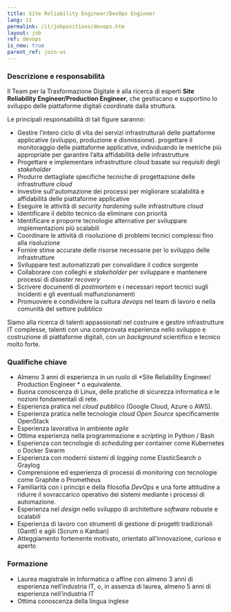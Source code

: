 ```yaml
---
title: Site Reliability Engineer/DevOps Engineer
lang: it
permalink: /it/jobpositions/devops.htm
layout: job
ref: devops
is_new: true
parent_ref: join-us
---
```


### Descrizione e responsabilità
Il Team per la Trasformazione Digitale è alla ricerca di esperti **Site Reliability Engineer/Production Engineer**, che gestiscano e supportino lo sviluppo delle piattaforme digitali coordinate dalla struttura. 

Le principali responsabilità di tali figure saranno:
- Gestire l’intero ciclo di vita dei servizi infrastrutturali delle piattaforme applicative (sviluppo, produzione e dismissione).
progettare il monitoraggio delle piattaforme applicative,  individuando le metriche più appropriate per garantire l’alta affidabilità delle infrastrutture
- Progettare e implementare infrastrutture cloud basate sui requisiti degli *stakeholder*
- Produrre dettagliate specifiche tecniche di progettazione delle infrastrutture *cloud*
- Investire sull'automazione dei processi per migliorare scalabilità e affidabilità delle piattaforme applicative
- Eseguire le attività di *security hardening* sulle infrastrutture *cloud*
- Identificare il debito tecnico da eliminare con priorità
- Identificare e proporre tecnologie alternative per sviluppare implementazioni più scalabili
- Coordinare le attività di risoluzione di problemi tecnici complessi fino alla risoluzione
- Fornire stime accurate delle risorse necessarie per lo sviluppo delle infrastrutture
- Sviluppare test automatizzati per convalidare il codice sorgente
- Collaborare con colleghi e *stakeholder* per sviluppare e mantenere processi di *disaster recovery*
- Scrivere documenti di *postmortem* e i necessari report tecnici sugli incidenti e gli eventuali malfunzionamenti
- Promuovere e condividere la cultura *devops* nel team di lavoro e nella comunità del settore pubblico

Siamo alla ricerca di talenti appassionati nel costruire e gestire infrastrutture IT complesse, talenti con una comprovata esperienza nello sviluppo e costruzione di piattaforme digitali, con un *background* scientifico e tecnico molto forte.

### Qualifiche chiave
- Almeno 3 anni di esperienza in un ruolo di *Site Reliability Engineer/ Production Engineer * o equivalente.
- Buona conoscenza di Linux, delle pratiche di sicurezza informatica e le nozioni fondamentali di rete.
- Esperienza pratica nel *cloud* pubblico (Google Cloud, Azure o AWS).
- Esperienza pratica nelle tecnologie *cloud Open Source* specificamente OpenStack
- Esperienza lavorativa in ambiente *agile*
- Ottima esperienza nella programmazione e *scripting* in Python / Bash
- Esperienza con tecnologie di *scheduling* per container come Kubernetes o Docker Swarm
- Esperienza con moderni sistemi di *logging* come ElasticSearch o Graylog
- Comprensione ed esperienza  di processi di *monitoring* con tecnologie come Graphite o Prometheus
- Familiarità con i principi e della filosofia *DevOps* e una forte attitudine  a ridurre il sovraccarico operativo dei sistemi mediante i processi di automazione.
- Esperienza nel *design* nello sviluppo di architetture *software* robuste e scalabili
- Esperienza di lavoro con strumenti di gestione di progetti tradizionali (Gantt) e agili (Scrum o Kanban)
- Atteggiamento fortemente motivato, orientato all’innovazione, curioso e aperto


### Formazione
- Laurea magistrale in Informatica o affine con almeno 3 anni di esperienza nell’industria IT, o, in assenza di laurea, almeno 5 anni di esperienza nell’industria IT
- Ottima conoscenza della lingua inglese



